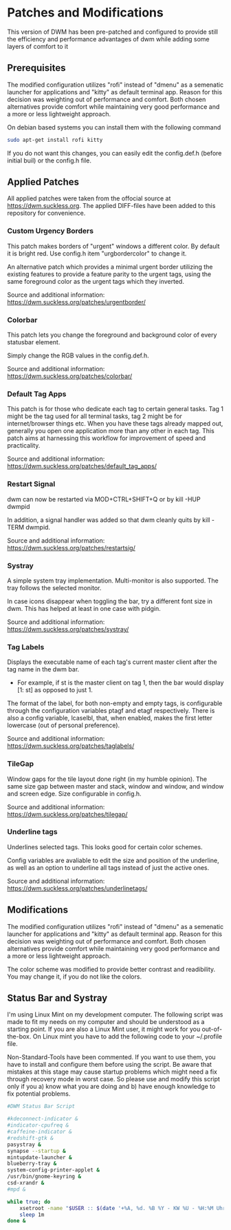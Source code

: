 # Patches and Modifications

This version of DWM has been pre-patched and configured to provide still the efficiency and performance advantages of dwm while adding some layers of comfort to it

## Prerequisites

The modified configuration utilizes "rofi" instead of "dmenu" as a semenatic launcher for applications and "kitty" as default terminal app.
Reason for this decision was weighting out of performance and comfort. Both chosen alternatives provide comfort while maintaining very good performance and a more or less lightweight approach.

On debian based systems you can install them with the following command

```bash
sudo apt-get install rofi kitty
```

If you do not want this changes, you can easily edit the config.def.h (before initial buil) or the config.h file.

## Applied Patches

All applied patches were taken from the offocial source at https://dwm.suckless.org. The applied DIFF-files have been added to this repository for convenience.

### Custom Urgency Borders 

This patch makes borders of "urgent" windows a different color. By default it is bright red. Use config.h item "urgbordercolor" to change it.

An alternative patch which provides a minimal urgent border utilizing the existing features to provide a feature parity to the urgent tags, using the same foreground color as the urgent tags which they inverted.

Source and additional information: https://dwm.suckless.org/patches/urgentborder/

### Colorbar

This patch lets you change the foreground and background color of every statusbar element.

Simply change the RGB values in the config.def.h.

Source and additional information: https://dwm.suckless.org/patches/colorbar/

### Default Tag Apps
 
This patch is for those who dedicate each tag to certain general tasks. Tag 1 might be the tag used for all terminal tasks, tag 2 might be for internet/browser things etc. When you have these tags already mapped out, generally you open one application more than any other in each tag. This patch aims at harnessing this workflow for improvement of speed and practicality.

Source and additional information: https://dwm.suckless.org/patches/default_tag_apps/

### Restart Signal

dwm can now be restarted via MOD+CTRL+SHIFT+Q or by kill -HUP dwmpid

In addition, a signal handler was added so that dwm cleanly quits by kill -TERM dwmpid.

Source and additional information: https://dwm.suckless.org/patches/restartsig/

### Systray

A simple system tray implementation. Multi-monitor is also supported. The tray follows the selected monitor.

In case icons disappear when toggling the bar, try a different font size in dwm. This has helped at least in one case with pidgin.

Source and additional information: https://dwm.suckless.org/patches/systray/

### Tag Labels

Displays the executable name of each tag's current master client after the tag name in the dwm bar.

- For example, if st is the master client on tag 1, then the bar would display [1: st] as opposed to just 1.

The format of the label, for both non-empty and empty tags, is configurable through the configuration variables ptagf and etagf respectively. There is also a config variable, lcaselbl, that, when enabled, makes the first letter lowercase (out of personal preference).

Source and additional information: https://dwm.suckless.org/patches/taglabels/

### TileGap

Window gaps for the tile layout done right (in my humble opinion). The same size gap between master and stack, window and window, and window and screen edge. Size configurable in config.h.

Source and additional information: https://dwm.suckless.org/patches/tilegap/

### Underline tags

Underlines selected tags. This looks good for certain color schemes.

Config variables are avaliable to edit the size and position of the underline, as well as an option to underline all tags instead of just the active ones.

Source and additional information: https://dwm.suckless.org/patches/underlinetags/

## Modifications

The modified configuration utilizes "rofi" instead of "dmenu" as a semenatic launcher for applications and "kitty" as default terminal app.
Reason for this decision was weighting out of performance and comfort. Both chosen alternatives provide comfort while maintaining very good performance and a more or less lightweight approach.

The color scheme was modified to provide better contrast and readibility. You may change it, if you do not like the colors.

## Status Bar and Systray

I'm using Linux Mint on my development computer. The following script was made to fit my needs on my computer and should be understood as a starting point.
If you are also a Linux Mint user, it might work for you out-of-the-box. On Linux mint you have to add the following code to your ~/.profile file.

Non-Standard-Tools have been commented. If you want to use them, you have to install and configure them before using the script.
Be aware that mistakes at this stage may cause startup problems which might need a fix through recovery mode in worst case. So please use and modify this script only if you a) know what you are doing and b) have enough knowledge to fix potential problems.


```bash
#DWM Status Bar Script

#kdeconnect-indicator &
#indicator-cpufreq &
#caffeine-indicator &
#redshift-gtk &
pasystray &
synapse --startup &
mintupdate-launcher &
blueberry-tray &
system-config-printer-applet &
/usr/bin/gnome-keyring &
csd-xrandr &
#mpd & 

while true; do
	xsetroot -name "$USER :: $(date '+%A, %d. %B %Y - KW %U - %H:%M Uhr')"
	sleep 1m
done &
```
